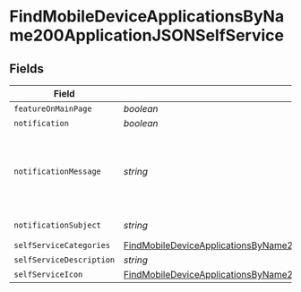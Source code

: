 # FindMobileDeviceApplicationsByName200ApplicationJSONSelfService


## Fields

| Field                                                                                                                                                                                                     | Type                                                                                                                                                                                                      | Required                                                                                                                                                                                                  | Description                                                                                                                                                                                               | Example                                                                                                                                                                                                   |
| --------------------------------------------------------------------------------------------------------------------------------------------------------------------------------------------------------- | --------------------------------------------------------------------------------------------------------------------------------------------------------------------------------------------------------- | --------------------------------------------------------------------------------------------------------------------------------------------------------------------------------------------------------- | --------------------------------------------------------------------------------------------------------------------------------------------------------------------------------------------------------- | --------------------------------------------------------------------------------------------------------------------------------------------------------------------------------------------------------- |
| `featureOnMainPage`                                                                                                                                                                                       | *boolean*                                                                                                                                                                                                 | :heavy_minus_sign:                                                                                                                                                                                        | N/A                                                                                                                                                                                                       |                                                                                                                                                                                                           |
| `notification`                                                                                                                                                                                            | *boolean*                                                                                                                                                                                                 | :heavy_minus_sign:                                                                                                                                                                                        | N/A                                                                                                                                                                                                       |                                                                                                                                                                                                           |
| `notificationMessage`                                                                                                                                                                                     | *string*                                                                                                                                                                                                  | :heavy_minus_sign:                                                                                                                                                                                        | N/A                                                                                                                                                                                                       | Click here to open Self Service and install this new application!                                                                                                                                         |
| `notificationSubject`                                                                                                                                                                                     | *string*                                                                                                                                                                                                  | :heavy_minus_sign:                                                                                                                                                                                        | N/A                                                                                                                                                                                                       | New App Avaialble                                                                                                                                                                                         |
| `selfServiceCategories`                                                                                                                                                                                   | [FindMobileDeviceApplicationsByName200ApplicationJSONSelfServiceSelfServiceCategories](../../models/operations/findmobiledeviceapplicationsbyname200applicationjsonselfserviceselfservicecategories.md)[] | :heavy_minus_sign:                                                                                                                                                                                        | N/A                                                                                                                                                                                                       |                                                                                                                                                                                                           |
| `selfServiceDescription`                                                                                                                                                                                  | *string*                                                                                                                                                                                                  | :heavy_minus_sign:                                                                                                                                                                                        | N/A                                                                                                                                                                                                       |                                                                                                                                                                                                           |
| `selfServiceIcon`                                                                                                                                                                                         | [FindMobileDeviceApplicationsByName200ApplicationJSONSelfServiceSelfServiceIcon](../../models/operations/findmobiledeviceapplicationsbyname200applicationjsonselfserviceselfserviceicon.md)               | :heavy_minus_sign:                                                                                                                                                                                        | N/A                                                                                                                                                                                                       |                                                                                                                                                                                                           |
